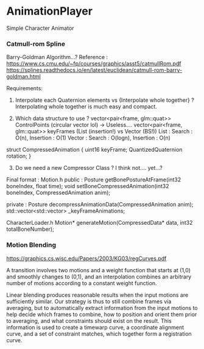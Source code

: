 # AnimationPlayer
 Simple Character Animator

### Catmull-rom Spline

Barry-Goldman Algorithm...?
Reference :
https://www.cs.cmu.edu/~fp/courses/graphics/asst5/catmullRom.pdf
https://splines.readthedocs.io/en/latest/euclidean/catmull-rom-barry-goldman.html

Requirements:
1. Interpolate each Quaternion elements vs {Interpolate whole together} ?
	Interpolating whole together is much easy and compact.

2. Which data structure to use ?
vector<pair<frame, glm::quat>> ControlPoints (circular vector lol) -> Useless....
vector<pair<frame, glm::quat>> keyFrames (List (insertion!) vs Vector (BS!))
				List : Search : O(n), Insertion : O(1)
				Vector : Search : O(logn), Insertion : O(n)

struct CompressedAnimation
{
	uint16 keyFrame;
	QuantizedQuaternion rotation;
}

3. Do we need a new Compressor Class ?
	I think not.... yet...?

Final format :
Motion.h
public :
Posture getBonePostureAtFrame(int32 boneIndex, float time);
void	setBoneCompressedAnimation(int32 boneIndex, CompressedAnimation anim);

private :
Posture decompressAnimationData(CompressedAnimation anim);
std::vector<std::vector<CompressedAnimation>> _keyFrameAnimations;


CharacterLoader.h
Motion* generateMotion(CompressedData* data, int32 totalBoneNumber);


### Motion Blending
https://graphics.cs.wisc.edu/Papers/2003/KG03/regCurves.pdf

A transition involves two motions and a weight function that
starts at (1,0) and smoothly changes to (0,1), and an interpolation combines an arbitrary number of motions according
to a constant weight function.

Linear blending produces reasonable results when the input motions are sufficiently similar. Our strategy is thus
to still combine frames via averaging, but to automatically
extract information from the input motions to help decide
which frames to combine, how to position and orient them
prior to averaging, and what constraints should exist on the
result. This information is used to create a timewarp curve, a
coordinate alignment curve, and a set of constraint matches,
which together form a registration curve.
